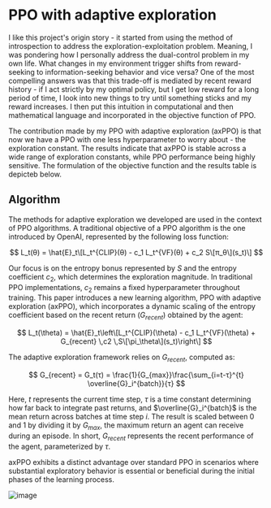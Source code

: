 # PPO with adaptive exploration

I like this project's origin story - it started from using the method of introspection to address the exploration-exploitation problem. Meaning, I was pondering how I personally address the dual-control problem in my own life. What changes in my environment trigger shifts from reward-seeking to information-seeking behavior and vice versa? One of the most compelling answers was that this trade-off is mediated by recent reward history - if I act strictly by my optimal policy, but I get low reward for a long period of time, I look into new things to try until something sticks and my reward increases. I then put this intuition in computational and then mathematical language and incorporated in the objective function of PPO.

The contribution made by my PPO with adaptive exploration (axPPO) is that now we have a PPO with one less hyperparameter to worry about - the exploration constant. The results indicate that axPPO is stable across a wide range of exploration constants, while PPO performance being highly sensitive. The formulation of the objective function and the results table is depicteb below.

## Algorithm
The methods for adaptive exploration we developed are used in the context of PPO algorithms. A traditional objective of a PPO algorithm is the one introduced by 
OpenAI, represented by the following loss function:

$$
L_t(θ) = \hat{E}_t\[L_t^{CLIP}(θ) - c_1 L_t^{VF}(θ) + c_2 S\[π_θ\](s_t)\]
$$

Our focus is on the entropy bonus represented by $S$ and the entropy coefficient $c_2$, which determines the exploration magnitude. In traditional PPO implementations, $c_2$ remains a fixed hyperparameter throughout training. This paper introduces a new learning algorithm, PPO with adaptive exploration (axPPO), which incorporates a dynamic scaling of the entropy coefficient based on the recent return ($G_{recent}$) obtained by the agent:

$$
L_t(\theta) = \hat{E}_t\left\[L_t^{CLIP}(\theta) - c_1 L_t^{VF}(\theta) + G_{recent} \,c2 \,S\[\pi_\theta\](s_t)\right\]
$$

The adaptive exploration framework relies on $G_{recent}$, computed as:

$$
G_{recent} = G_t(τ) = \frac{1}{G_{max}}\frac{\sum_{i=t-τ}^{t} \overline{G}_i^{batch}}{τ}
$$

Here, $t$ represents the current time step, $\tau$ is a time constant determining how far back to integrate past returns, and $\overline{G}_i^{batch}$ is the mean return across batches at time step $i$. The result is scaled between 0 and 1 by dividing it by $G_{max}$, the maximum return an agent can receive during an episode. In short, $G_{recent}$ represents the recent performance of the agent, parameterized by $\tau$.


axPPO exhibits a distinct advantage over standard PPO in scenarios where substantial exploratory behavior is essential or beneficial during the initial phases of the learning process.


![image](https://github.com/AndreiLix/axPPO/assets/94043928/e98f4344-d023-4ed8-8142-01433abf4f8c)

